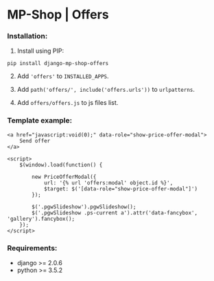 # MP-Shop | Offers

### Installation:

1) Install using PIP:
```
pip install django-mp-shop-offers
```

2) Add `'offers'` to `INSTALLED_APPS`.

3) Add `path('offers/', include('offers.urls'))` to `urlpatterns`.

4) Add `offers/offers.js` to js files list.

### Template example:

```
<a href="javascript:void(0);" data-role="show-price-offer-modal">
    Send offer
</a>
```

```
<script>
    $(window).load(function() {

        new PriceOfferModal({
            url: '{% url 'offers:modal' object.id %}',
            $target: $('[data-role="show-price-offer-modal"]')
        });

        $('.pgwSlideshow').pgwSlideshow();
        $('.pgwSlideshow .ps-current a').attr('data-fancybox', 'gallery').fancybox();
    });
</script>
```

### Requirements:
* django >= 2.0.6
* python >= 3.5.2
